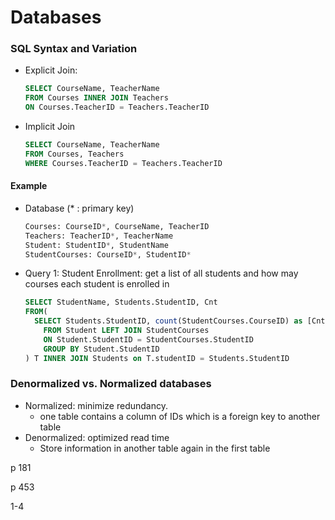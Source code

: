 # Databases

### SQL Syntax and Variation

+ Explicit Join:

  ```sql
  SELECT CourseName, TeacherName
  FROM Courses INNER JOIN Teachers
  ON Courses.TeacherID = Teachers.TeacherID
  ```

+ Implicit Join

  ```sql
  SELECT CourseName, TeacherName
  FROM Courses, Teachers
  WHERE Courses.TeacherID = Teachers.TeacherID
  ```

#### Example

+ Database (* : primary key)

  ```sql
  Courses: CourseID*, CourseName, TeacherID
  Teachers: TeacherID*, TeacherName
  Student: StudentID*, StudentName
  StudentCourses: CourseID*, StudentID*
  ```

+ Query 1: Student Enrollment: get a list of all students and how may courses each student is enrolled in

  ```sql
  SELECT StudentName, Students.StudentID, Cnt
  FROM(
  	SELECT Students.StudentID, count(StudentCourses.CourseID) as [Cnt]
      FROM Student LEFT JOIN StudentCourses
      ON Student.StudentID = StudentCourses.StudentID
      GROUP BY Student.StudentID
  ) T INNER JOIN Students on T.studentID = Students.StudentID
  ```

  

### Denormalized vs. Normalized databases

+ Normalized: minimize redundancy. 
  + one table contains a column of IDs which is a foreign key to another table
+ Denormalized: optimized read time
  + Store information in another table again in the first table

p 181



p 453



1-4